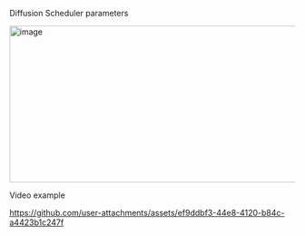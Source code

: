 
Diffusion Scheduler parameters

<img width="618" height="276" alt="image" src="https://github.com/user-attachments/assets/982c49cb-0583-494f-ab37-2e33cc839cca" />

Video example

https://github.com/user-attachments/assets/ef9ddbf3-44e8-4120-b84c-a4423b1c247f

